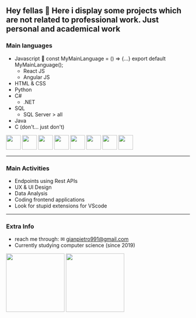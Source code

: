 ## Hey fellas 👋 Here i display some projects which are not related to professional work. Just personal and academical work

### Main languages
* Javascript 📍 const MyMainLanguage = () => {...} export default MyMainLanguage();
  * React JS
  * Angular JS
* HTML & CSS
* Python
* C#
  * .NET
* SQL
  * SQL Server > all
* Java
* C (don't... just don't)

<img src="https://cdn.jsdelivr.net/gh/devicons/devicon@latest/icons/javascript/javascript-original.svg" width="40" height="40"> <img src="https://cdn.jsdelivr.net/gh/devicons/devicon@latest/icons/html5/html5-original.svg" width="40" height="40"> <img src="https://cdn.jsdelivr.net/gh/devicons/devicon@latest/icons/css3/css3-original.svg" width="40" height="40"> <img src="https://cdn.jsdelivr.net/gh/devicons/devicon@latest/icons/python/python-original.svg" width="40" height="40">  <img src="https://cdn.jsdelivr.net/gh/devicons/devicon@latest/icons/csharp/csharp-original.svg" width="40" height="40"> <img src="https://cdn.jsdelivr.net/gh/devicons/devicon@latest/icons/sqldeveloper/sqldeveloper-original.svg" width="40" height="40"> <img src="https://cdn.jsdelivr.net/gh/devicons/devicon@latest/icons/java/java-original.svg" width="40" height="40"> <img src="https://cdn.jsdelivr.net/gh/devicons/devicon@latest/icons/c/c-original.svg" width="40" height="40">

- - - -

### Main Activities

* Endpoints using Rest APIs
* UX & UI Design
* Data Analysis
* Coding frontend applications
* Look for stupid extensions for VScode
  
- - - -

### Extra Info

* reach me through: ✉ gianpietro991@gmail.com
* Currently studying computer science (since 2019)

<img height="160em" src="https://github-readme-stats.vercel.app/api/top-langs/?username=Gianmbraga&layout=compact&langs_count=7&theme=yeblu"/> <img height="160em" src="https://github-readme-stats.vercel.app/api?username=Gianmbraga&show_icons=true&theme=yeblu&include_all_commits=true&count_private=true&layout=compact"/>

<!--
**Gianmbraga/Gianmbraga** is a ✨ _special_ ✨ repository because its `README.md` (this file) appears on your GitHub profile.

Here are some ideas to get you started:

- 🔭 I’m currently working on ...
- 🌱 I’m currently learning ...
- 👯 I’m looking to collaborate on ...
- 🤔 I’m looking for help with ...
- 💬 Ask me about ...
- 📫 How to reach me: ...
- 😄 Pronouns: ...
- ⚡ Fun fact: ...
-->

